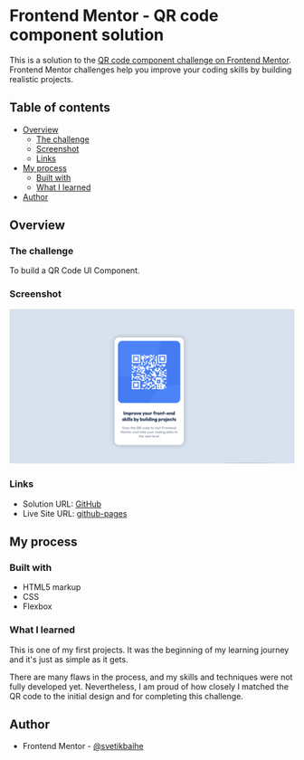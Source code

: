 # Frontend Mentor - QR code component solution

This is a solution to the [QR code component challenge on Frontend Mentor](https://www.frontendmentor.io/challenges/qr-code-component-iux_sIO_H). Frontend Mentor challenges help you improve your coding skills by building realistic projects. 

## Table of contents

- [Overview](#overview)
  - [The challenge](#the-challenge)
  - [Screenshot](#screenshot)
  - [Links](#links)
- [My process](#my-process)
  - [Built with](#built-with)
  - [What I learned](#what-i-learned)
- [Author](#author)

## Overview

### The challenge

To build a QR Code UI Component.

### Screenshot

![QR code-desktop](src/public/QR_desktop.png)

### Links

- Solution URL: [GitHub](https://github.com/svetikbaihe/QR-code-component.io.git)
- Live Site URL: [github-pages](https://svetikbaihe.github.io/QR-code-component.io/)

## My process

### Built with

- HTML5 markup
- CSS
- Flexbox

### What I learned

This is one of my first projects. It was the beginning of my learning journey and it's just as simple as it gets.

There are many flaws in the process, and my skills and techniques were not fully developed yet. Nevertheless, I am proud of how closely I matched the QR code to the initial design and for completing this challenge.

## Author

- Frontend Mentor -
  [@svetikbaihe](https://www.frontendmentor.io/profile/svetikbaihe)